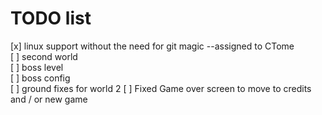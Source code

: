# TODO list

[x] linux support without the need for git magic  --assigned to CTome  
[ ] second world  
[ ] boss level  
[ ] boss config  
[ ] ground fixes for world 2 
[ ] Fixed Game over screen to move to credits and / or new game  

